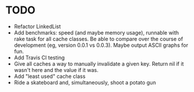 # TODO

- Refactor LinkedList
- Add benchmarks: speed (and maybe memory usage), runnable with rake task for all cache classes. Be able to compare over the course of development (eg, version 0.0.1 vs 0.0.3). Maybe output ASCII graphs for fun.
- Add Travis CI testing
- Give all caches a way to manually invalidate a given key. Return nil if it wasn't here and the value if it was.
- Add "least used" cache class
- Ride a skateboard and, simultaneously, shoot a potato gun
